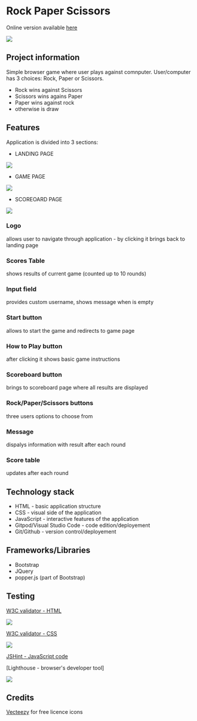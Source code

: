 # Rock Paper Scissors 

Online version available [here](https://aleksbaranowska.github.io/Project-2/index.html)

![](https://res.cloudinary.com/dmbzj2ym7/image/upload/v1647850661/images/landingPageresponsive_ilmgts.png)

## Project information

Simple browser game where user plays against comnputer. User/computer has 3 choices: Rock, Paper or Scissors. 
- Rock wins against Scissors
- Scissors wins agains Paper
- Paper wins against rock
- otherwise is draw

## Features

Application is divided into 3 sections:

- LANDING PAGE

![](https://res.cloudinary.com/dmbzj2ym7/image/upload/v1647850671/images/landingPage_jjrg2a.png)

- GAME PAGE

![](https://res.cloudinary.com/dmbzj2ym7/image/upload/v1647850698/images/gamePage_wxak3y.png)

- SCOREOARD PAGE

![](https://res.cloudinary.com/dmbzj2ym7/image/upload/v1647850917/images/scoreboardPage_tnxoaz.png)

### Logo 
allows user to navigate through application - by clicking it brings back to landing page
### Scores Table
shows results of current game (counted up to 10 rounds)
### Input field 
provides custom username, shows message when is empty
### Start button
allows to start the game and redirects to game page
### How to Play button
after clicking it shows basic game instructions
### Scoreboard button
brings to scoreboard page where all results are displayed
### Rock/Paper/Scissors buttons
three users options to choose from
### Message
dispalys information with result after each round
### Score table
updates after each round

## Technology stack

- HTML - basic application structure
- CSS - visual side of the application
- JavaScript - interactive features of the application
- Gitpod/Visual Studio Code - code edition/deployement
- Git/Github - version control/deployement

## Frameworks/Libraries

- Bootstrap 
- JQuery
- popper.js (part of Bootstrap)

## Testing

[W3C validator - HTML](https://validator.w3.org)

![](https://res.cloudinary.com/dmbzj2ym7/image/upload/v1647849717/images/HTMLValidator_swfkpc.png)

[W3C validator - CSS](https://jigsaw.w3.org/css-validator/)

![](https://res.cloudinary.com/dmbzj2ym7/image/upload/v1647849707/images/CSSValidator_k1pm18.png)

[JSHint - JavaScript code](https://jshint.com)

[Lighthouse - browser's developer tool]

![](https://res.cloudinary.com/dmbzj2ym7/image/upload/v1647849744/images/lighthouseScore_nyn3bf.png)

## Credits

[Vecteezy](https://www.vecteezy.com)
for free licence icons

